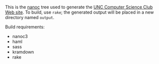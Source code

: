 This is the [nanoc](http://nanoc.stoneship.org/) tree used to generate the [UNC 
Computer Science Club Web site](http://csclub.cs.unc.edu/).  To build, use 
`rake`; the generated output will be placed in a new directory named `output`.

Build requirements:
* nanoc3
* haml
* sass
* kramdown
* rake
